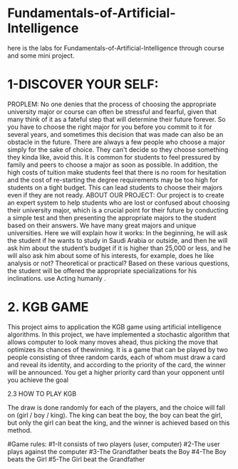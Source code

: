 # Fundamentals-of-Artificial-Intelligence
here is the labs for Fundamentals-of-Artificial-Intelligence through course and some mini project.



# 1-DISCOVER YOUR SELF:
PROPLEM:
No one denies that the process of choosing the appropriate university major or course can often be stressful and fearful, given that many think of it as a fateful step that will determine their future forever. So you have to choose the right major for you before you commit to it for several years, and sometimes this decision that was made can also be an obstacle in the future. There are always a few people who choose a major simply for the sake of choice. They can't decide so they choose something they kinda like, avoid this. It is common for students to feel pressured by family and peers to choose a major as soon as possible. In addition, the high costs of tuition make students feel that there is no room for hesitation and the cost of re-starting the degree requirements may be too high for students on a tight budget. This can lead students to choose their majors even if they are not ready.
ABOUT OUR PROJECT:
Our project is to create an expert system to help students who are lost or confused about choosing
their university major, which is a crucial point for their future by conducting a simple test and then presenting the appropriate majors to the student
based on their answers. We have many great majors and unique universities.
Here we will explain how it works:
In the beginning, he will ask the student if he wants to study in Saudi Arabia or outside, and then he will ask him about the student’s budget if it is higher than 25,000 or less, and he will also ask him about some of his interests, for example, does he like analysis or not? Theoretical or practical? Based on these various questions, the student will be offered the appropriate specializations for his inclinations. use Acting humanly .





# 2. KGB GAME
This project aims to application the KGB game using artificial intelligence algorithms. In this project, we have implemented a stochastic algorithm that allows computer to look many moves ahead, thus picking the move that optimizes its chances of thewinning. It is a game that can be played by two people consisting of three random cards, each of whom must draw a card and reveal its identity, and according to the priority of the card, the winner will be announced. You get a higher priority card than your opponent until you achieve the goal

2.3 HOW TO PLAY KGB

The draw is done randomly for each of the players, and the choice will fall on (girl / boy / king). The king can beat the boy, the boy can beat the girl, but only the girl can beat the king, and the winner is achieved based on this method.


#Game rules: #1-It consists of two players (user, computer) 
#2-The user plays against the computer 
#3-The Grandfather beats the Boy 
#4-The Boy beats the Girl 
#5-The Girl beat the Grandfather
